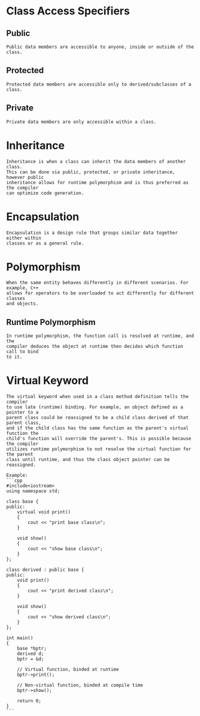 # Class Access Specifiers
## Public
    Public data members are accessible to anyone, inside or outside of the class.
## Protected
    Protected data members are accessible only to derived/subclasses of a class.
## Private
    Private data members are only accessible within a class.


# Inheritance
    Inheritance is when a class can inherit the data members of another class. 
    This can be done via public, protected, or private inheritance, however public 
    inheritance allows for runtime polymorphism and is thus preferred as the compiler 
    can optimize code generation.


# Encapsulation
    Encapsulation is a design rule that groups similar data together either within  
    classes or as a general rule.

# Polymorphism
    When the same entity behaves differently in different scenarios. For example, C++ 
    allows for operators to be overloaded to act differently for different classes  
    and objects.

## Runtime Polymorphism
    In runtime polymorphism, the function call is resolved at runtime, and the   
    compiler deduces the object at runtime then decides which function call to bind 
    to it.

# Virtual Keyword
    The virtual keyword when used in a class method definition tells the compiler 
    to use late (runtime) binding. For example, an object defined as a pointer to a 
    parent class could be reassigned to be a child class derived of that parent class, 
    and if the child class has the same function as the parent's virtual function the 
    child's function will override the parent's. This is possible because the compiler 
    utilizes runtime polymorphism to not resolve the virtual function for the parent
    class until runtime, and thus the class object pointer can be reassigned.

    Example:
    ```cpp
    #include<iostream>
    using namespace std;
    
    class base {
    public:
        virtual void print()
        {
            cout << "print base class\n";
        }
    
        void show()
        {
            cout << "show base class\n";
        }
    };
    
    class derived : public base {
    public:
        void print()
        {
            cout << "print derived class\n";
        }
    
        void show()
        {
            cout << "show derived class\n";
        }
    };
    
    int main()
    {
        base *bptr;
        derived d;
        bptr = &d;
    
        // Virtual function, binded at runtime
        bptr->print();
    
        // Non-virtual function, binded at compile time
        bptr->show();
    
        return 0;
    }
    ```